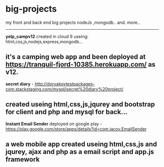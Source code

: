 # big-projects
my front and back end big projects nodeJs ,mongodb.. and. more..

---------------------------------------------------------------------------------------------------------------

<strong>yelp_campv12</strong>
created in cloud 9 useing: html,css,js,nodejs,express,mongodb...

it's a camping web app and been deployed at https://tranquil-fjord-10385.herokuapp.com/ as v12.
----------------------------------------------------------------------------------------------------------------

<strong>secret diary</strong> - http://doryakovtestpackages-com.stackstaging.com/mysql/secret%20diary%20project/

created useing html,css,js,jqurey and bootstrap for client and php and mysql for back...
----------------------------------------------------------------------------------------------------------------

<strong>Instant Email Sender</strong>
deployed on google play - https://play.google.com/store/apps/details?id=com.jacov.EmailSender

a web mobile app created useing html,css,js and jqurey, ajax and php as a email script and app.js framework
----------------------------------------------------------------------------------------------------------------
